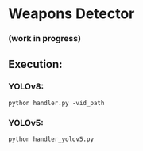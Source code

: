 # Weapons Detector
### (work in progress)
## Execution:
### YOLOv8:
```python handler.py -vid_path```
### YOLOv5:
```python handler_yolov5.py```
